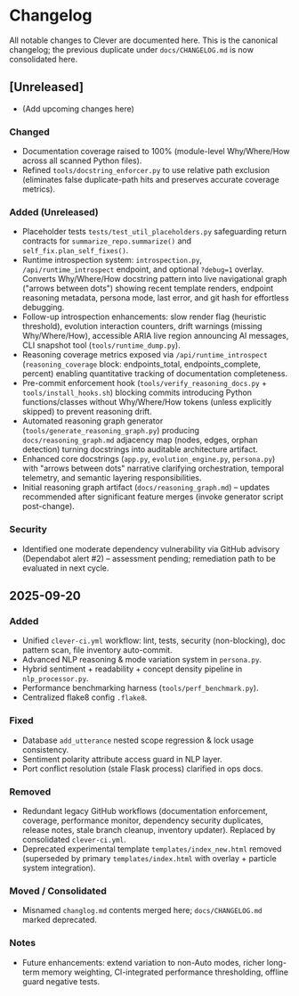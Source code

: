 # Changelog

All notable changes to Clever are documented here. This is the canonical changelog; the previous duplicate under `docs/CHANGELOG.md` is now consolidated here.

## [Unreleased]

- (Add upcoming changes here)

### Changed

- Documentation coverage raised to 100% (module-level Why/Where/How across all scanned Python files).
- Refined `tools/docstring_enforcer.py` to use relative path exclusion (eliminates false duplicate-path hits and preserves accurate coverage metrics).

### Added (Unreleased)

- Placeholder tests `tests/test_util_placeholders.py` safeguarding return contracts for `summarize_repo.summarize()` and `self_fix.plan_self_fixes()`.
- Runtime introspection system: `introspection.py`, `/api/runtime_introspect` endpoint, and optional `?debug=1` overlay. Converts Why/Where/How docstring pattern into live navigational graph ("arrows between dots") showing recent template renders, endpoint reasoning metadata, persona mode, last error, and git hash for effortless debugging.
- Follow-up introspection enhancements: slow render flag (heuristic threshold), evolution interaction counters, drift warnings (missing Why/Where/How), accessible ARIA live region announcing AI messages, CLI snapshot tool (`tools/runtime_dump.py`).
- Reasoning coverage metrics exposed via `/api/runtime_introspect` (`reasoning_coverage` block: endpoints_total, endpoints_complete, percent) enabling quantitative tracking of documentation completeness.
- Pre-commit enforcement hook (`tools/verify_reasoning_docs.py` + `tools/install_hooks.sh`) blocking commits introducing Python functions/classes without Why/Where/How tokens (unless explicitly skipped) to prevent reasoning drift.
- Automated reasoning graph generator (`tools/generate_reasoning_graph.py`) producing `docs/reasoning_graph.md` adjacency map (nodes, edges, orphan detection) turning docstrings into auditable architecture artifact.
- Enhanced core docstrings (`app.py`, `evolution_engine.py`, `persona.py`) with "arrows between dots" narrative clarifying orchestration, temporal telemetry, and semantic layering responsibilities.
- Initial reasoning graph artifact (`docs/reasoning_graph.md`) – updates recommended after significant feature merges (invoke generator script post-change).

### Security

- Identified one moderate dependency vulnerability via GitHub advisory (Dependabot alert #2) – assessment pending; remediation path to be evaluated in next cycle.

## 2025-09-20

### Added

- Unified `clever-ci.yml` workflow: lint, tests, security (non-blocking), doc pattern scan, file inventory auto-commit.
- Advanced NLP reasoning & mode variation system in `persona.py`.
- Hybrid sentiment + readability + concept density pipeline in `nlp_processor.py`.
- Performance benchmarking harness (`tools/perf_benchmark.py`).
- Centralized flake8 config `.flake8`.

### Fixed

- Database `add_utterance` nested scope regression & lock usage consistency.
- Sentiment polarity attribute access guard in NLP layer.
- Port conflict resolution (stale Flask process) clarified in ops docs.

### Removed

- Redundant legacy GitHub workflows (documentation enforcement, coverage, performance monitor, dependency security duplicates, release notes, stale branch cleanup, inventory updater). Replaced by consolidated `clever-ci.yml`.
- Deprecated experimental template `templates/index_new.html` removed (superseded by primary `templates/index.html` with overlay + particle system integration).

### Moved / Consolidated

- Misnamed `changlog.md` contents merged here; `docs/CHANGELOG.md` marked deprecated.

### Notes

- Future enhancements: extend variation to non-Auto modes, richer long-term memory weighting, CI-integrated performance thresholding, offline guard negative tests.
